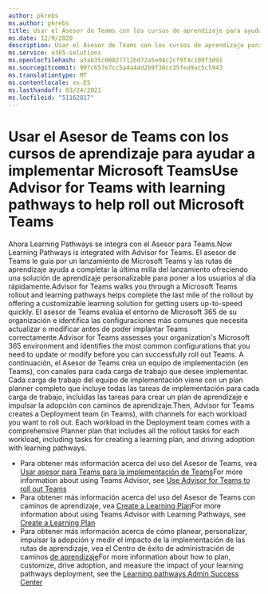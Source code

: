 ```yaml
---
author: pkrebs
ms.author: pkrebs
title: Usar el Asesor de Teams con los cursos de aprendizaje para ayudar a implementar Microsoft Teams
ms.date: 12/9/2020
description: Usar el Asesor de Teams con los cursos de aprendizaje para ayudar a implementar Microsoft Teams
ms.service: o365-solutions
ms.openlocfilehash: a5ab35c00827712bd72a5e04c2cf9f4c109f3d91
ms.sourcegitcommit: 907c657e7cc5a4a44d2b9f38cc35fea9ac5c5943
ms.translationtype: MT
ms.contentlocale: es-ES
ms.lasthandoff: 03/24/2021
ms.locfileid: "51162817"
---
```

# <a name="use-advisor-for-teams-with-learning-pathways-to-help-roll-out-microsoft-teams"></a><span data-ttu-id="ff771-103">Usar el Asesor de Teams con los cursos de aprendizaje para ayudar a implementar Microsoft Teams</span><span class="sxs-lookup"><span data-stu-id="ff771-103">Use Advisor for Teams with learning pathways to help roll out Microsoft Teams</span></span>
<span data-ttu-id="ff771-104">Ahora Learning Pathways se integra con el Asesor para Teams.</span><span class="sxs-lookup"><span data-stu-id="ff771-104">Now Learning Pathways is integrated with Advisor for Teams.</span></span> <span data-ttu-id="ff771-105">El asesor de Teams le guía por un lanzamiento de Microsoft Teams y las rutas de aprendizaje ayuda a completar la última milla del lanzamiento ofreciendo una solución de aprendizaje personalizable para poner a los usuarios al día rápidamente.</span><span class="sxs-lookup"><span data-stu-id="ff771-105">Advisor for Teams walks you through a Microsoft Teams rollout and learning pathways helps complete the last mile of the rollout by offering a customizable learning solution for getting users up-to-speed quickly.</span></span> <span data-ttu-id="ff771-106">El asesor de Teams evalúa el entorno de Microsoft 365 de su organización e identifica las configuraciones más comunes que necesita actualizar o modificar antes de poder implantar Teams correctamente.</span><span class="sxs-lookup"><span data-stu-id="ff771-106">Advisor for Teams assesses your organization's Microsoft 365 environment and identifies the most common configurations that you need to update or modify before you can successfully roll out Teams.</span></span> <span data-ttu-id="ff771-107">A continuación, el Asesor de Teams crea un equipo de implementación (en Teams), con canales para cada carga de trabajo que desee implementar. Cada carga de trabajo del equipo de implementación viene con un plan planner completo que incluye todas las tareas de implementación para cada carga de trabajo, incluidas las tareas para crear un plan de aprendizaje e impulsar la adopción con caminos de aprendizaje.</span><span class="sxs-lookup"><span data-stu-id="ff771-107">Then, Advisor for Teams creates a Deployment team (in Teams), with channels for each workload you want to roll out. Each workload in the Deployment team comes with a comprehensive Planner plan that includes all the rollout tasks for each workload, including tasks for creating a learning plan, and driving adoption with learning pathways.</span></span>

- <span data-ttu-id="ff771-108">Para obtener más información acerca del uso del Asesor de Teams, vea [Usar asesor para Teams para la implementación de Teams](/microsoftteams/use-advisor-teams-roll-out)</span><span class="sxs-lookup"><span data-stu-id="ff771-108">For more information about using Teams Advisor, see [Use Advisor for Teams to roll out Teams](/microsoftteams/use-advisor-teams-roll-out)</span></span>
- <span data-ttu-id="ff771-109">Para obtener más información acerca del uso del Asesor de Teams con caminos de aprendizaje, vea [Create a Learning Plan](/microsoftteams/use-advisor-teams-roll-out#create-a-learning-plan)</span><span class="sxs-lookup"><span data-stu-id="ff771-109">For more information about using Teams Advisor with Learning Pathways, see [Create a Learning Plan](/microsoftteams/use-advisor-teams-roll-out#create-a-learning-plan)</span></span>
- <span data-ttu-id="ff771-110">Para obtener más información acerca de cómo planear, personalizar, impulsar la adopción y medir el impacto de la implementación de las rutas de aprendizaje, vea el Centro de éxito de administración de caminos [de aprendizaje](custom_successcenter.md)</span><span class="sxs-lookup"><span data-stu-id="ff771-110">For more information about how to plan, customize, drive adoption, and measure the impact of your learning pathways deployment, see the [Learning pathways Admin Success Center](custom_successcenter.md)</span></span>